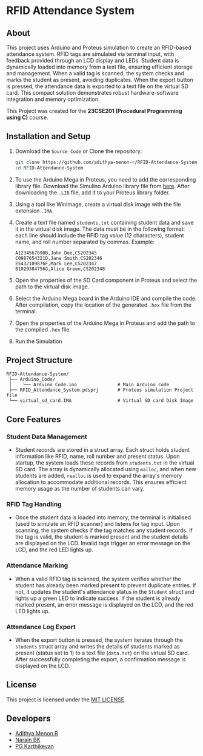 # RFID Attendance System

## About
This project uses Arduino and Proteus simulation to create an RFID-based attendance system. RFID tags are simulated via terminal input, with feedback provided through an LCD display and LEDs. Student data is dynamically loaded into memory from a text file, ensuring efficient storage and management. When a valid tag is scanned, the system checks and marks the student as present, avoiding duplicates. When the export button is pressed, the attendance data is exported to a text file on the virtual SD card. This compact solution demonstrates robust hardware-software integration and memory optimization.

This Project was created for the **23CSE201 (Procedural Programming using C)** course.

## Installation and Setup
1. Download the `Source Code` or Clone the repository:

   ```bash
   git clone https://github.com/adithya-menon-r/RFID-Attendance-System.git
   cd RFID-Attendance-System
   ```
   
2. To use the Arduino Mega in Proteus, you need to add the corresponding library file. Download the Simulino Arduino library file from [here](https://github.com/smelpro/Arduino/tree/master/3.Arduino%20en%20Proteus/Simulino%20V3). After downloading the `.LIB` file, add it to your Proteus library folder.

3. Using a tool like WinImage, create a virtual disk image with the file extension `.IMA`.

4. Create a text file named `students.txt` containing student data and save it in the virtual disk image. The data must be in the following format: each line should include the RFID tag value (12 characters), student name, and roll number separated by commas. Example:
    ```
    A1234567890B,John Doe,CS202345  
    C0987654321D,Jane Smith,CS202346  
    E5432109876F,Mark Lee,CS202347  
    B1029384756G,Alice Green,CS202348  
    ```

5. Open the properties of the SD Card component in Proteus and select the path to the virtual disk image.

6. Select the Arduino Mega board in the Arduino IDE and compile the code. After compilation, copy the location of the generated `.hex` file from the terminal.

7. Open the properties of the Arduino Mega in Proteus and add the path to the compiled `.hex` file.

8. Run the Simulation

## Project Structure 
```
RFID-Attendance-System/
 ├── Arduino_Code/                      
 │    └── Arduino_Code.ino               # Main Arduino code
 ├── RFID_Attendance_System.pdsprj       # Proteus simulation Project file
 └── virtual_sd_card.IMA                 # Virtual SD card Disk Image                   
```

## Core Features
### Student Data Management
- Student records are stored in a struct array. Each struct holds student information like RFID, name, roll number and present status. Upon startup, the system loads these records from `students.txt` in the virtual SD card. The array is dynamically allocated using `malloc`, and when new students are added, `realloc` is used to expand the array's memory allocation to accommodate additional records. This ensures efficient memory usage as the number of students can vary. 

### RFID Tag Handling
- Once the student data is loaded into memory, the terminal is initialised (used to simulate an RFID scanner) and listens for tag input. Upon scanning, the system checks if the tag matches any student records. If the tag is valid, the student is marked present and the student details are displayed on the LCD. Invalid tags trigger an error message on the LCD, and the red LED lights up. 

### Attendance Marking
- When a valid RFID tag is scanned, the system verifies whether the student has already been marked present to prevent duplicate entries. If not, it updates the student's attendance status in the `Student` struct and lights up a green LED to indicate success. If the student is already marked present, an error message is displayed on the LCD, and the red LED lights up.

### Attendance Log Export
- When the export button is pressed, the system iterates through the `students` struct array and writes the details of students marked as present (status set to 1) to a text file (`data.txt`) on the virtual SD card. After successfully completing the export, a confirmation message is displayed on the LCD.

## License
This project is licensed under the [MIT LICENSE](LICENSE).

## Developers
- [Adithya Menon R](https://www.linkedin.com/in/adithya-menon-r)
- [Narain BK](https://www.linkedin.com/in/narain-bk)
- [PG Karthikeyan](https://www.linkedin.com/in/karthikeyan-pg-95a5b6291)
